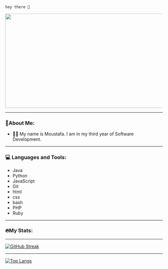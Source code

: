 ### 
    hey there 👋


<div align="center"> <img src= "https://media.giphy.com/media/dWesBcTLavkZuG35MI/giphy.gif" width="600" height="300"/>
</div>

---



### 🌿About Me:

- 👨‍💻 My name is Moustafa. I am in my third year of Software Development.

---

### 💻 Languages and Tools:

* Java
* Python
* JavaScript
* Git
* html
* css
* bash
* PHP
* Ruby

---



### 🔥My Stats:

---



[
    ![GitHub Streak](http://github-readme-streak-stats.herokuapp.com?user=MoustafaHawii&theme=icegray&date_format=j%20M%5B%20Y%5D)](https://git.io/streak-stats)

---

[
    ![Top Langs](https://github-readme-stats.vercel.app/api/top-langs/?username=MoustafaHawii)](https://github.com/anuraghazra/github-readme-stats)
